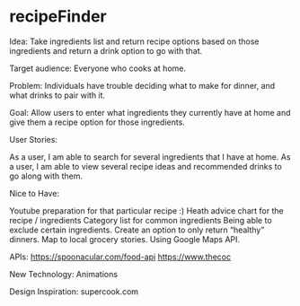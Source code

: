 # recipeFinder

Idea: Take ingredients list and return recipe options based on those ingredients and return a drink option to go with that. 

Target audience: Everyone who cooks at home. 

Problem: Individuals have trouble deciding what to make for dinner, and what drinks to pair with it.  

Goal: Allow users to enter what ingredients they currently have at home and give them a recipe option for those ingredients. 


User Stories: 

As a user, I am able to search for several ingredients that I have at home.
As a user, I am able to view several recipe ideas and recommended drinks to go along with them. 

Nice to Have: 

Youtube preparation for that particular recipe :)
Heath advice chart for the recipe / ingredients
Category list for common ingredients
Being able to exclude certain ingredients. 
Create an option to only return “healthy” dinners.
Map to local grocery stories. Using Google Maps API.

APIs:
https://spoonacular.com/food-api
https://www.thecoc

New Technology:
Animations


Design Inspiration:
supercook.com


